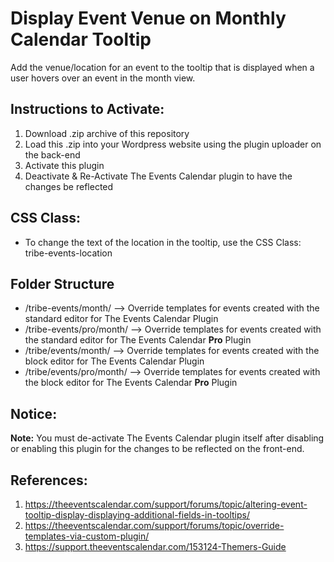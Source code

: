 # Display Event Venue on Monthly Calendar Tooltip
Add the venue/location for an event to the tooltip that is displayed when a user hovers over an event in the month view.

## Instructions to Activate:
1. Download .zip archive of this repository
2. Load this .zip into your Wordpress website using the plugin uploader on the back-end
3. Activate this plugin
4. Deactivate & Re-Activate The Events Calendar plugin to have the changes be reflected

## CSS Class:
- To change the text of the location in the tooltip, use the CSS Class: tribe-events-location

## Folder Structure
- /tribe-events/month/ --> Override templates for events created with the standard editor for The Events Calendar Plugin
- /tribe-events/pro/month/ --> Override templates for events created with the standard editor for The Events Calendar <strong>Pro</strong> Plugin
- /tribe/events/month/ --> Override templates for events created with the block editor for The Events Calendar Plugin
- /tribe/events/pro/month/ --> Override templates for events created with the block editor for The Events Calendar <strong>Pro</strong> Plugin

## Notice:
<strong>Note:</strong> You must de-activate The Events Calendar plugin itself after disabling or enabling this plugin for the changes to be reflected on the front-end.

## References:
1. https://theeventscalendar.com/support/forums/topic/altering-event-tooltip-display-displaying-additional-fields-in-tooltips/
2. https://theeventscalendar.com/support/forums/topic/override-templates-via-custom-plugin/
3. https://support.theeventscalendar.com/153124-Themers-Guide
